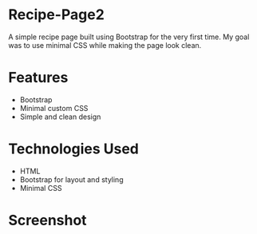 # Recipe-Page2

A simple recipe page built using Bootstrap for the very first time. My goal was to use minimal CSS while making the page look clean. 

# Features
- Bootstrap
- Minimal custom CSS
- Simple and clean design

# Technologies Used
- HTML
- Bootstrap for layout and styling
- Minimal CSS

# Screenshot 

    